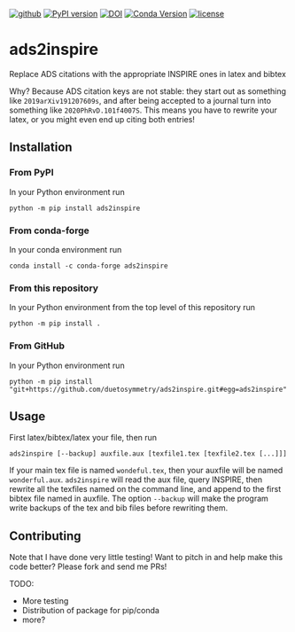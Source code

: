 [![github](https://img.shields.io/badge/GitHub-ads2inspire-blue.svg)](https://github.com/duetosymmetry/ads2inspire)
[![PyPI version](https://badge.fury.io/py/ads2inspire.svg)](https://badge.fury.io/py/ads2inspire)
[![DOI](https://zenodo.org/badge/273416634.svg)](https://zenodo.org/badge/latestdoi/273416634)
[![Conda Version](https://img.shields.io/conda/vn/conda-forge/ads2inspire.svg)](https://anaconda.org/conda-forge/ads2inspire)
[![license](https://img.shields.io/badge/license-MIT-blue.svg)](https://github.com/duetosymmetry/ads2inspire/blob/master/LICENSE)

# ads2inspire
Replace ADS citations with the appropriate INSPIRE ones in latex and bibtex

Why? Because ADS citation keys are not stable: they start out as something like `2019arXiv191207609s`,
and after being accepted to a journal turn into something like `2020PhRvD.101f4007S`. This means you
have to rewrite your latex, or you might even end up citing both entries!

## Installation

### From PyPI

In your Python environment run

```
python -m pip install ads2inspire
```

### From conda-forge

In your conda environment run

```
conda install -c conda-forge ads2inspire
```

### From this repository

In your Python environment from the top level of this repository run

```
python -m pip install .
```

### From GitHub

In your Python environment run

```
python -m pip install "git+https://github.com/duetosymmetry/ads2inspire.git#egg=ads2inspire"
```

## Usage
First latex/bibtex/latex your file, then run

```shell
ads2inspire [--backup] auxfile.aux [texfile1.tex [texfile2.tex [...]]]
```

If your main tex file is named `wondeful.tex`, then your auxfile will be named `wonderful.aux`.
`ads2inspire` will read the aux file, query INSPIRE, then rewrite all the texfiles named on the
command line, and append to the first bibtex file named in auxfile.  The option `--backup` will
make the program write backups of the tex and bib files before rewriting them.

## Contributing

Note that I have done very little testing! Want to pitch in and help make this code better?
Please fork and send me PRs!

TODO:
- More testing
- Distribution of package for pip/conda
- more?
